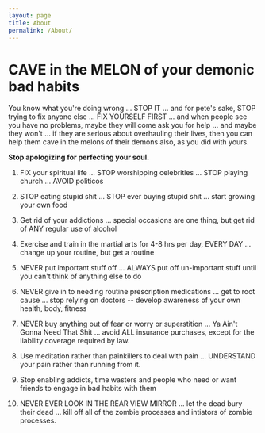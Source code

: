 ```yaml
---
layout: page
title: About
permalink: /About/
---
```


# CAVE in the MELON of your demonic bad habits

You know what you're doing wrong ... STOP IT ... and for pete's sake, STOP trying to fix anyone else ... FIX YOURSELF FIRST ... and when people see you have no problems, maybe they will come ask you for help ... and maybe they won't ... if they are serious about overhauling their lives, then you can help them cave in the melons of their demons also, as you did with yours. 

**Stop apologizing for perfecting your soul.**

1) FIX your spiritual life ... STOP worshipping celebrities ... STOP playing church ... AVOID politicos

2) STOP eating stupid shit ... STOP ever buying stupid shit ... start growing your own food

3) Get rid of your addictions ... special occasions are one thing, but get rid of ANY regular use of alcohol

4) Exercise and train in the martial arts for 4-8 hrs per day, EVERY DAY ... change up your routine, but get a routine

5) NEVER put important stuff off ... ALWAYS put off un-important stuff until you can't think of anything else to do

6) NEVER give in to needing routine prescription medications ... get to root cause ... stop relying on doctors -- develop awareness of your own health, body, fitness

7) NEVER buy anything out of fear or worry or superstition ... Ya Ain't Gonna Need That Shit ... avoid ALL insurance purchases, except for the liability coverage required by law.

8) Use meditation rather than painkillers to deal with pain ... UNDERSTAND your pain rather than running from it.

9) Stop enabling addicts, time wasters and people who need or want friends to engage in bad habits with them

10) NEVER EVER LOOK IN THE REAR VIEW MIRROR ... let the dead bury their dead ... kill off all of the zombie processes and intiators of zombie processes.

